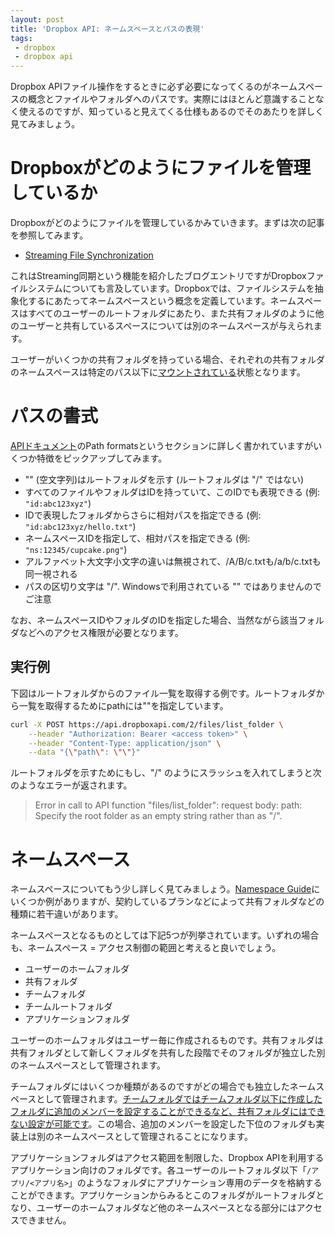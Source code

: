 ```yaml
---
layout: post
title: 'Dropbox API: ネームスペースとパスの表現'
tags:
 - dropbox
 - dropbox api
---
```


Dropbox APIファイル操作をするときに必ず必要になってくるのがネームスペースの概念とファイルやフォルダへのパスです。実際にはほとんど意識することなく使えるのですが、知っていると見えてくる仕様もあるのでそのあたりを詳しく見てみましょう。

# Dropboxがどのようにファイルを管理しているか

Dropboxがどのようにファイルを管理しているかみていきます。まずは次の記事を参照してみます。

* [Streaming File Synchronization](https://blogs.dropbox.com/tech/2014/07/streaming-file-synchronization/)

これはStreaming同期という機能を紹介したブログエントリですがDropboxファイルシステムについても言及しています。Dropboxでは、ファイルシステムを抽象化するにあたってネームスペースという概念を定義しています。ネームスペースはすべてのユーザーのルートフォルダにあたり、また共有フォルダのように他のユーザーと共有しているスペースについては別のネームスペースが与えられます。

ユーザーがいくつかの共有フォルダを持っている場合、それぞれの共有フォルダのネームスペースは特定のパス以下に[マウントされている](https://ja.wikipedia.org/wiki/Mount_(UNIX))状態となります。

# パスの書式

[APIドキュメント](https://www.dropbox.com/developers/documentation/http/documentation)のPath formatsというセクションに詳しく書かれていますがいくつか特徴をピックアップしてみます。

* "" (空文字列)はルートフォルダを示す (ルートフォルダは "/" ではない)
* すべてのファイルやフォルダはIDを持っていて、このIDでも表現できる (例: `"id:abc123xyz"`)
* IDで表現したフォルダからさらに相対パスを指定できる (例: `"id:abc123xyz/hello.txt"`)
* ネームスペースIDを指定して、相対パスを指定できる (例: `"ns:12345/cupcake.png"`)
* アルファベット大文字小文字の違いは無視されて、/A/B/c.txtも/a/b/c.txtも同一視される
* パスの区切り文字は "/". Windowsで利用されている "\" ではありませんのでご注意

なお、ネームスペースIDやフォルダのIDを指定した場合、当然ながら該当フォルダなどへのアクセス権限が必要となります。

## 実行例

下図はルートフォルダからのファイル一覧を取得する例です。ルートフォルダから一覧を取得するためにpathには""を指定しています。

```bash
curl -X POST https://api.dropboxapi.com/2/files/list_folder \
    --header "Authorization: Bearer <access token>" \
    --header "Content-Type: application/json" \
    --data "{\"path\": \"\"}"
```

ルートフォルダを示すためにもし、"/" のようにスラッシュを入れてしまうと次のようなエラーが返されます。

> Error in call to API function "files/list_folder": request body: path: Specify the root folder as an empty string rather than as "/".

# ネームスペース

ネームスペースについてもう少し詳しく見てみましょう。[Namespace Guide](https://www.dropbox.com/developers/reference/namespace-guide)にいくつか例がありますが、契約しているプランなどによって共有フォルダなどの種類に若干違いがあります。

ネームスペースとなるものとしては下記5つが列挙されています。いずれの場合も、ネームスペース = アクセス制御の範囲と考えると良いでしょう。

* ユーザーのホームフォルダ
* 共有フォルダ
* チームフォルダ
* チームルートフォルダ
* アプリケーションフォルダ

ユーザーのホームフォルダはユーザー毎に作成されるものです。共有フォルダは共有フォルダとして新しくフォルダを共有した段階でそのフォルダが独立した別のネームスペースとして管理されます。

チームフォルダにはいくつか種類があるのですがどの場合でも独立したネームスペースとして管理されます。[チームフォルダではチームフォルダ以下に作成したフォルダに追加のメンバーを設定することができるなど、共有フォルダにはできない設定が可能です](https://www.dropbox.com/help/business/team-folders)。この場合、追加のメンバーを設定した下位のフォルダも実装上は別のネームスペースとして管理されることになります。

アプリケーションフォルダはアクセス範囲を制限した、Dropbox APIを利用するアプリケーション向けのフォルダです。各ユーザーのルートフォルダ以下「`/アプリ/<アプリ名>`」のようなフォルダにアプリケーション専用のデータを格納することができます。アプリケーションからみるとこのフォルダがルートフォルダとなり、ユーザーのホームフォルダなど他のネームスペースとなる部分にはアクセスできません。


